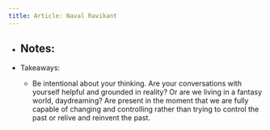 ```yaml
---
title: Article: Naval Ravikant
---
```


- Notes:
	 - 

- Takeaways:
	 - Be intentional about your thinking. Are your conversations with yourself helpful and grounded in reality? Or are we living in a fantasy world, daydreaming? Are present in the moment that we are fully capable of changing and controlling rather than trying to control the past or relive and reinvent the past.
